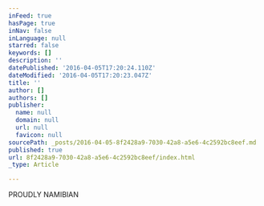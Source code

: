 ```yaml
---
inFeed: true
hasPage: true
inNav: false
inLanguage: null
starred: false
keywords: []
description: ''
datePublished: '2016-04-05T17:20:24.110Z'
dateModified: '2016-04-05T17:20:23.047Z'
title: ''
author: []
authors: []
publisher:
  name: null
  domain: null
  url: null
  favicon: null
sourcePath: _posts/2016-04-05-8f2428a9-7030-42a8-a5e6-4c2592bc8eef.md
published: true
url: 8f2428a9-7030-42a8-a5e6-4c2592bc8eef/index.html
_type: Article

---
```

PROUDLY NAMIBIAN